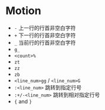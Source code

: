 # Motion
* `-` 上一行的行首非空白字符
* `+` 下一行的行首非空白字符
* `_` 当前行的行首非空白字符
* `g_` 
* `<count>%`
* `zt`
* `zz`
* `zb`
* `<line_num>gg` / `<line_num>G`
* `:<line_num>` 跳转到指定行号
* `:+/-<line_num>` 跳转到相对指定行号
* `{` and `}`
